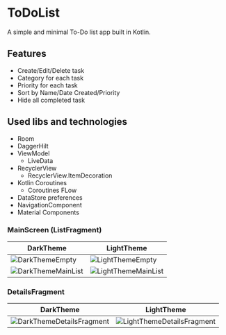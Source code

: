 # ToDoList

A simple and minimal To-Do list app built in Kotlin.

## Features

 - Create/Edit/Delete task
 - Category for each task
 - Priority for each task
 - Sort by Name/Date Created/Priority
 - Hide all completed task

## Used libs and technologies

 - Room
 - DaggerHilt
 - ViewModel
   * LiveData
 - RecyclerView
   * RecyclerView.ItemDecoration
 - Kotlin Coroutines
   * Coroutines FLow
 - DataStore preferences
 - NavigationComponent
 - Material Components

### MainScreen (ListFragment)

DarkTheme | LightTheme
--- | ---
![DarkThemeEmpty](https://user-images.githubusercontent.com/32799066/121696868-2d319100-cad5-11eb-82a1-40347596cf9b.jpg) | ![LightThemeEmpty](https://user-images.githubusercontent.com/32799066/121696907-36baf900-cad5-11eb-8b7c-a5decb674689.jpg)
![DarkThemeMainList](https://user-images.githubusercontent.com/32799066/121696941-3de20700-cad5-11eb-8bec-002b3e0d8a1f.jpg) | ![LightThemeMainList](https://user-images.githubusercontent.com/32799066/121696950-3f133400-cad5-11eb-8e72-5fb9b0558135.jpg)

### DetailsFragment
 
DarkTheme | LightTheme
--- | ---
![DarkThemeDetailsFragment](https://user-images.githubusercontent.com/32799066/121697165-7550b380-cad5-11eb-8a9d-f8d738ebdad3.jpg) | ![LightThemeDetailsFragment](https://user-images.githubusercontent.com/32799066/121697432-bc3ea900-cad5-11eb-8478-6dadbba6d9c8.jpg)
